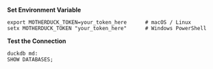 
**Set Environment Variable**
```
export MOTHERDUCK_TOKEN=your_token_here      # macOS / Linux
setx MOTHERDUCK_TOKEN "your_token_here"      # Windows PowerShell
```

**Test the Connection**
```
duckdb md:
SHOW DATABASES;
```
